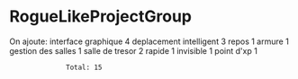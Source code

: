 # RogueLikeProjectGroup

On ajoute:
  interface graphique     4
  deplacement intelligent 3
  repos                   1
  armure                  1
  gestion des salles       1
  salle de tresor         2
  rapide                  1
  invisible               1
  point d'xp              1

                  Total: 15





  
